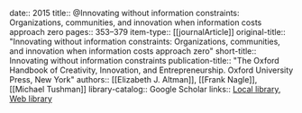 date:: 2015
title:: @Innovating without information constraints: Organizations, communities, and innovation when information costs approach zero
pages:: 353–379
item-type:: [[journalArticle]]
original-title:: "Innovating without information constraints: Organizations, communities, and innovation when information costs approach zero"
short-title:: Innovating without information constraints
publication-title:: "The Oxford Handbook of Creativity, Innovation, and Entrepreneurship. Oxford University Press, New York"
authors:: [[Elizabeth J. Altman]], [[Frank Nagle]], [[Michael Tushman]]
library-catalog:: Google Scholar
links:: [Local library](zotero://select/library/items/YYU86ZCT), [Web library](https://www.zotero.org/users/6520516/items/YYU86ZCT)
